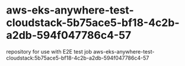 # aws-eks-anywhere-test-cloudstack-5b75ace5-bf18-4c2b-a2db-594f047786c4-57
repository for use with E2E test job aws-eks-anywhere-test-cloudstack:5b75ace5-bf18-4c2b-a2db-594f047786c4-57
